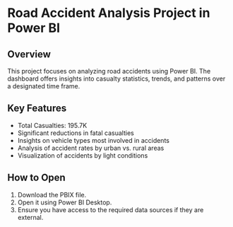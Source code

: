 # Road Accident Analysis Project in Power BI

## Overview
This project focuses on analyzing road accidents using Power BI. The dashboard offers insights into casualty statistics, trends, and patterns over a designated time frame.

## Key Features
- Total Casualties: 195.7K
- Significant reductions in fatal casualties
- Insights on vehicle types most involved in accidents
- Analysis of accident rates by urban vs. rural areas
- Visualization of accidents by light conditions

## How to Open
1. Download the PBIX file.
2. Open it using Power BI Desktop.
3. Ensure you have access to the required data sources if they are external.


